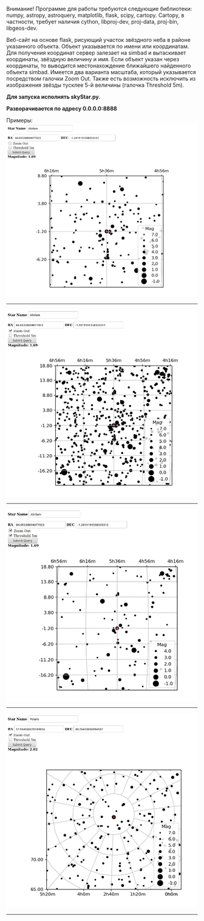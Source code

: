 Внимание!
Программе для работы требуются следующие библиотеки: numpy, astropy, astroquery,
matplotlib, flask, scipy, cartopy.
Cartopy, в частности, требует наличия cython, libproj-dev, proj-data, proj-bin,
libgeos-dev.

Веб-сайт на основе flask, рисующий участок звёздного неба в районе
указанного объекта. Объект указывается по имени или координатам. Для
получения координат сервер залезает на simbad и вытаскивает координаты,
звёздную величину и имя.
Если объект указан через координаты, то выводится местонахождение ближайшего
найденного объекта simbad.
Имеется два варианта масштаба, который указывается посредством галочки Zoom
Out. Также есть возможность исключить из изображения звёзды тусклее 5-й
величины (галочка Threshold 5m).

**Для запуска исполнять skyStar.py.**

**Разворачивается по адресу 0.0.0.0:8888**

Примеры:
![Repo List](screenshots/1.png)
_______________________________________________________________________________
![Repo List](screenshots/2.png)
_______________________________________________________________________________
![Repo List](screenshots/3.png)
_______________________________________________________________________________
![Repo List](screenshots/4.png)
_______________________________________________________________________________
